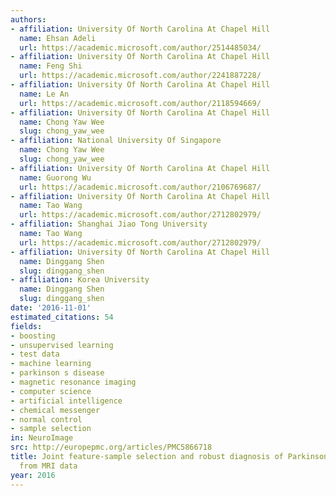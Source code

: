 ```yaml
---
authors:
- affiliation: University Of North Carolina At Chapel Hill
  name: Ehsan Adeli
  url: https://academic.microsoft.com/author/2514485034/
- affiliation: University Of North Carolina At Chapel Hill
  name: Feng Shi
  url: https://academic.microsoft.com/author/2241887228/
- affiliation: University Of North Carolina At Chapel Hill
  name: Le An
  url: https://academic.microsoft.com/author/2118594669/
- affiliation: University Of North Carolina At Chapel Hill
  name: Chong Yaw Wee
  slug: chong_yaw_wee
- affiliation: National University Of Singapore
  name: Chong Yaw Wee
  slug: chong_yaw_wee
- affiliation: University Of North Carolina At Chapel Hill
  name: Guorong Wu
  url: https://academic.microsoft.com/author/2106769687/
- affiliation: University Of North Carolina At Chapel Hill
  name: Tao Wang
  url: https://academic.microsoft.com/author/2712802979/
- affiliation: Shanghai Jiao Tong University
  name: Tao Wang
  url: https://academic.microsoft.com/author/2712802979/
- affiliation: University Of North Carolina At Chapel Hill
  name: Dinggang Shen
  slug: dinggang_shen
- affiliation: Korea University
  name: Dinggang Shen
  slug: dinggang_shen
date: '2016-11-01'
estimated_citations: 54
fields:
- boosting
- unsupervised learning
- test data
- machine learning
- parkinson s disease
- magnetic resonance imaging
- computer science
- artificial intelligence
- chemical messenger
- normal control
- sample selection
in: NeuroImage
src: http://europepmc.org/articles/PMC5866718
title: Joint feature-sample selection and robust diagnosis of Parkinson's disease
  from MRI data
year: 2016
---
```

